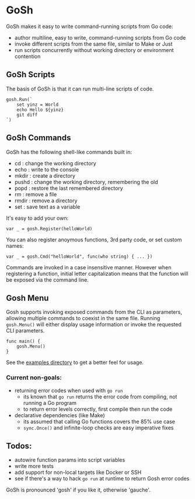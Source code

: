 # GoSh

GoSh makes it easy to write command-running scripts from Go code:
 - author multiline, easy to write, command-running scripts from Go code
 - invoke different scripts from the same file, similar to Make or Just
 - run scripts concurrently without working directory or environment contention

## GoSh Scripts

The basis of GoSh is that it can run multi-line scripts of code.  
```
gosh.Run(`
	set yinz = World
	echo Hello ${yinz}
	git diff
`)
```

## GoSh Commands

GoSh has the following shell-like commands built in:

 - cd : change the working directory
 - echo : write to the console
 - mkdir : create a directory
 - pushd : change the working directory, remembering the old
 - popd : restore the last remembered directory
 - rm : remove a file
 - rmdir : remove a directory
 - set : save text as a variable

It's easy to add your own:
```
var _ = gosh.Register(helloWorld)
```
You can also register anoymous functions, 3rd party code, or set custom names:
```
var _ = gosh.Cmd("helloWorld", func(who string) { ... })
```

Commands are invoked in a case insensitive manner. However when registering a function, initial 
letter capitalization means that the function will be exposed via the command line.

## Gosh Menu

Gosh supports invoking exposed commands from the CLI as parameters, allowing multiple commands 
to coexist in the same file.  Running `gosh.Menu()` will either display usage information or 
invoke the requested CLI parameters.

```
func main() {	
	gosh.Menu()
}
```

See the [examples directory](./example) to get a better feel for usage.

### Current non-goals:
 - returning error codes when used with `go run`
   - its known that `go run` returns the error code from compiling, not running a Go program
   - to return error levels correctly, first compile then run the code
 - declarative dependencies (like Make)
   - its assumed that calling Go functions covers the 85% use case
   - `sync.Once()` and infinite-loop checks are easy imperative fixes

## Todos:
 - autowire function params into script variables
 - write more tests
 - add support for non-local targets like Docker or SSH
 - see if there's a way to hack `go run` at runtime to return Gosh error codes

GoSh is pronounced 'gosh' if you like it, otherwise 'gauche'.
